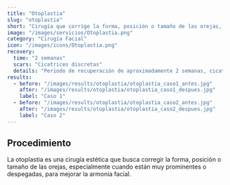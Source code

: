 ```yaml
---
title: "Otoplastia"
slug: "otoplastia"
short: "Cirugía que corrige la forma, posición o tamaño de las orejas, especialmente si son prominentes o despegadas."
image: "/images/servicios/Otoplastia.png"
category: "Cirugía Facial"
icon: "/images/icons/Otoplastia.png"
recovery: 
  time: "2 semanas"
  scars: "Cicatrices discretas"
  details: "Periodo de recuperación de aproximadamente 2 semanas, cicatrices discretas."
results:
  - before: "/images/results/otoplastia/otoplastia_caso1_antes.jpg"
    after: "/images/results/otoplastia/otoplastia_caso1_despues.jpg"
    label: "Caso 1"
  - before: "/images/results/otoplastia/otoplastia_caso2_antes.jpg"
    after: "/images/results/otoplastia/otoplastia_caso2_despues.jpg"
    label: "Caso 2"
---
```



## Procedimiento
La otoplastia es una cirugía estética que busca corregir la forma, posición o tamaño de las orejas, especialmente cuando están muy prominentes o despegadas, para mejorar la armonía facial.